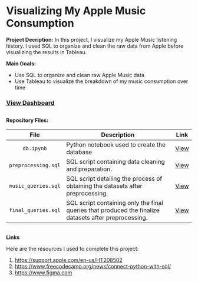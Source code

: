 # Visualizing My Apple Music Consumption

**Project Decription:** In this project, I visualize my Apple Music listening history. I used SQL to organize and clean the raw data from Apple before visualizing the results in Tableau. 


**Main Goals:**
- Use SQL to organize and clean raw Apple Music data
- Use Tableau to visualize the breakdown of my music consumption over time



### [View Dashboard](https://public.tableau.com/views/AppleMusicActivityDashboard/DASH-TopSongs?:language=en-US&publish=yes&:display_count=n&:origin=viz_share_link)

## 

**Repository Files:**

| File | Description | Link |
| :-: | ----------- | --- |
| `db.ipynb` | Python notebook used to create the database | [View](https://github.com/johncarlomaula/apple-music-activity-project/blob/main/db.ipynb) |
| `preprocessing.sql` | SQL script containing data cleaning and preparation.  | [View](https://github.com/johncarlomaula/apple-music-activity-project/blob/main/preprocessing.sql) |
| `music_queries.sql` | SQL script detailing the process of obtaining the datasets after preprocessing. | [View](https://github.com/johncarlomaula/apple-music-activity-project/blob/main/music_queries.sql) |
| `final_queries.sql` | SQL script containing only the final queries that produced the finalize datasets after preprocessing. | [View](https://github.com/johncarlomaula/apple-music-activity-project/blob/main/final_queries.sql) |


##

**Links**

Here are the resources I used to complete this project:

1. https://support.apple.com/en-us/HT208502
2. https://www.freecodecamp.org/news/connect-python-with-sql/
3. https://www.figma.com
